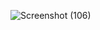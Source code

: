 ![Screenshot (106)](https://github.com/user-attachments/assets/e260170b-dd7b-4fc3-a482-8051023e726a)
